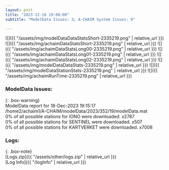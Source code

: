 ```yaml
---
layout: post
title: "2023-12-18 19:00:00"
subtitle: "ModelData Issues: 3; A-CHAIM System Issues: 0"

---
```


![]({{ "/assets/img/modelDataDataStatsShort-2335219.png" | relative_url }})
![]({{ "/assets/img/achaimDataStatsShort-2335219.png" | relative_url }})
![]({{ "/assets/img/achaimDataStatsLong00-2335219.png" | relative_url }})
![]({{ "/assets/img/achaimDataStatsLong01-2335219.png" | relative_url }})
![]({{ "/assets/img/achaimDataStatsLong02-2335219.png" | relative_url }})
![]({{ "/assets/img/modelDataDataStats-2335219.png" | relative_url }})
![]({{ "/assets/img/modelDataStationStats-2335219.png" | relative_url }})
![]({{ "/assets/img/achaimRunTime-2335219.png" | relative_url }})


### ModelData Issues:  
  
{: .box-warning}  
 ModelData report for 18-Dec-2023 19:15:17   
 /home2/achaim1/A-CHAIM/modelData/2023/352/19/modelData.mat   
 0% of all possible stations for IONO were downloaded. x2787   
 0% of all possible stations for SENTINEL were downloaded. x507   
 0% of all possible stations for KARTVERKET were downloaded. x7008   
  


### Logs:  
  
{: .box-note}  
[Logs.zip]({{ "/assets/other/logs.zip" | relative_url }})  
[Log Info]({{ "/logInfo" | relative_url }})  
